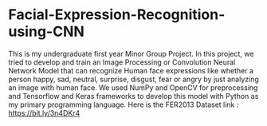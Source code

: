 # Facial-Expression-Recognition-using-CNN

This is my undergraduate first year Minor Group Project.
In this project, we tried to develop and train an Image Processing or Convolution Neural Network Model that can recognize Human face expressions  like whether a person happy, sad, neutral, surprise, disgust, fear or angry by just analyzing an image with human face. We used NumPy and OpenCV for preprocessing and Tensorflow and Keras frameworks to develop this model with Python as my primary programming language. Here is the FER2013 Dataset link : https://bit.ly/3n4DKr4

